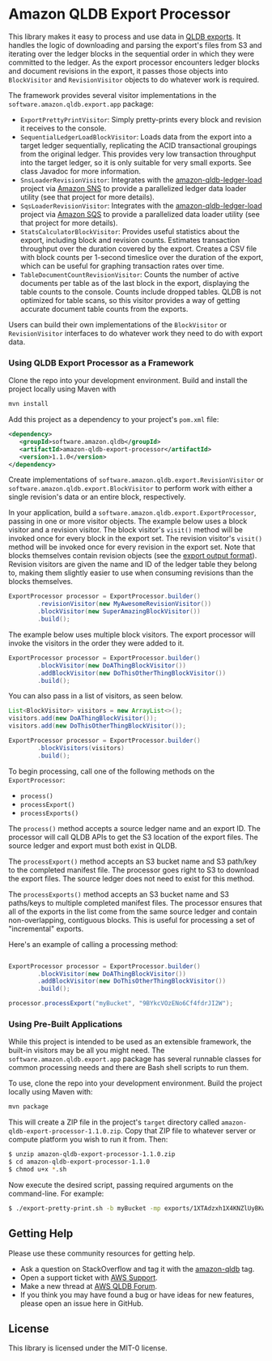 # Amazon QLDB Export Processor

This library makes it easy to process and use data in 
[QLDB exports](https://docs.aws.amazon.com/qldb/latest/developerguide/export-journal.html).
It handles the logic of downloading and parsing the export's files from S3 and iterating over the
ledger blocks in the sequential order in which they were committed to the ledger.  As the export processor
encounters ledger blocks and document revisions in the export, it passes those objects into `BlockVisitor` and
`RevisionVisitor` objects to do whatever work is required.  

The framework provides several visitor implementations in the `software.amazon.qldb.export.app` package:

- `ExportPrettyPrintVisitor`:  Simply pretty-prints every block and revision it receives to the console.
- `SequentialLedgerLoadBlockVisitor`:  Loads data from the export into a target ledger sequentially, replicating the 
ACID transactional groupings from the original ledger.  This provides very low transaction throughput into the target
ledger, so it is only suitable for very small exports.  See class Javadoc for more information.
- `SnsLoaderRevisionVisitor`:  Integrates with the [amazon-qldb-ledger-load](https://github.com/awslabs/amazon-qldb-ledger-load-java)
  project via [Amazon SNS](https://aws.amazon.com/sns/) to provide a parallelized ledger data loader utility (see that project for more details).
- `SqsLoaderRevisionVisitor`:  Integrates with the [amazon-qldb-ledger-load](https://github.com/awslabs/amazon-qldb-ledger-load-java)
project via [Amazon SQS](https://aws.amazon.com/sqs/) to provide a parallelized data loader utility (see that project for more details).
- `StatsCalculatorBlockVisitor`: Provides useful statistics about the export, including block and revision counts. Estimates
transaction throughput over the duration covered by the export.  Creates a CSV file with block counts per 1-second timeslice
over the duration of the export, which can be useful for graphing transaction rates over time.
- `TableDocumentCountRevisionVisitor`: Counts the number of active documents per table as of the last block in the export,
displaying the table counts to the console.  Counts include dropped tables.  QLDB is not optimized for table scans, so
this visitor provides a way of getting accurate document table counts from the exports. 

Users can build their own implementations of the `BlockVisitor` or `RevisionVisitor` interfaces to do whatever work they 
need to do with export data.

### Using QLDB Export Processor as a Framework

Clone the repo into your development environment.  Build and install the project locally using Maven with

```bash
mvn install
```

Add this project as a dependency to your project's `pom.xml` file: 

```xml
<dependency>
   <groupId>software.amazon.qldb</groupId>
   <artifactId>amazon-qldb-export-processor</artifactId>
   <version>1.1.0</version>
</dependency>
```

Create implementations of `software.amazon.qldb.export.RevisionVisitor` or `software.amazon.qldb.export.BlockVisitor` 
to perform work with either a single revision's data or an entire block, respectively.

In your application, build a `software.amazon.qldb.export.ExportProcessor`, passing in one or more
visitor objects.  The example below uses a block visitor and a revision visitor.  The block visitor's
`visit()` method will be invoked once for every block in the export set.  The revision visitor's
`visit()` method will be invoked once for every revision in the export set.  Note that blocks
themselves contain revision objects (see the [export output format](https://docs.aws.amazon.com/qldb/latest/developerguide/export-journal.output.html)).
Revision visitors are given the name and ID of the ledger table they belong to, making them slightly
easier to use when consuming revisions than the blocks themselves.

```java
ExportProcessor processor = ExportProcessor.builder()
        .revisionVisitor(new MyAwesomeRevisionVisitor())
        .blockVisitor(new SuperAmazingBlockVisitor())
        .build();
```

The example below uses multiple block visitors.  The export processor will invoke the visitors
in the order they were added to it.

```java
ExportProcessor processor = ExportProcessor.builder()
        .blockVisitor(new DoAThingBlockVisitor())
        .addBlockVisitor(new DoThisOtherThingBlockVisitor())
        .build();
```

You can also pass in a list of visitors, as seen below.

```java
List<BlockVisitor> visitors = new ArrayList<>();
visitors.add(new DoAThingBlockVisitor());
visitors.add(new DoThisOtherThingBlockVisitor());

ExportProcessor processor = ExportProcessor.builder()
        .blockVisitors(visitors)
        .build();
```

To begin processing, call one of the following methods on the `ExportProcessor`:

- `process()`
- `processExport()`
- `processExports()`

The `process()` method accepts a source ledger name and an export ID.  The processor will
call QLDB APIs to get the S3 location of the export files.  The source ledger and export must
both exist in QLDB.

The `processExport()` method accepts an S3 bucket name and S3 path/key to the completed manifest
file.  The processor goes right to S3 to download the export files.  The source ledger does not
need to exist for this method.

The `processExports()` method accepts an S3 bucket name and S3 paths/keys to multiple completed
manifest files.  The processor ensures that all of the exports in the list come from the same
source ledger and contain non-overlapping, contiguous blocks.  This is useful for processing a
set of "incremental" exports.

Here's an example of calling a processing method:

```java

ExportProcessor processor = ExportProcessor.builder()
        .blockVisitor(new DoAThingBlockVisitor())
        .addBlockVisitor(new DoThisOtherThingBlockVisitor())
        .build();

processor.processExport("myBucket", "9BYkcVOzENo6Cf4fdrJI2W");
```

### Using Pre-Built Applications

While this project is intended to be used as an extensible framework, the built-in visitors may be all you
might need.  The `software.amazon.qldb.export.app` package has several runnable classes for
common processing needs and there are Bash shell scripts to run them.

To use, clone the repo into your development environment.  Build the project locally using Maven with:

```bash
mvn package
```

This will create a ZIP file in the project's `target` directory called `amazon-qldb-export-processor-1.1.0.zip`.
Copy that ZIP file to whatever server or compute platform you wish to run it from.  Then:

```bash
$ unzip amazon-qldb-export-processor-1.1.0.zip
$ cd amazon-qldb-export-processor-1.1.0
$ chmod u+x *.sh
```

Now execute the desired script, passing required arguments on the command-line.  For example:

```bash
$ ./export-pretty-print.sh -b myBucket -mp exports/1XTAdzxh1X4KNZlUyBKwR0.2ilSU3AWdLPCuTZig4osfI.completed.manifest
```

## Getting Help

Please use these community resources for getting help.
* Ask a question on StackOverflow and tag it with the [amazon-qldb](https://stackoverflow.com/questions/tagged/amazon-qldb) tag.
* Open a support ticket with [AWS Support](http://docs.aws.amazon.com/awssupport/latest/user/getting-started.html).
* Make a new thread at [AWS QLDB Forum](https://forums.aws.amazon.com/forum.jspa?forumID=353&start=0).
* If you think you may have found a bug or have ideas for new features, please open an issue here in GitHub.

## License

This library is licensed under the MIT-0 license.